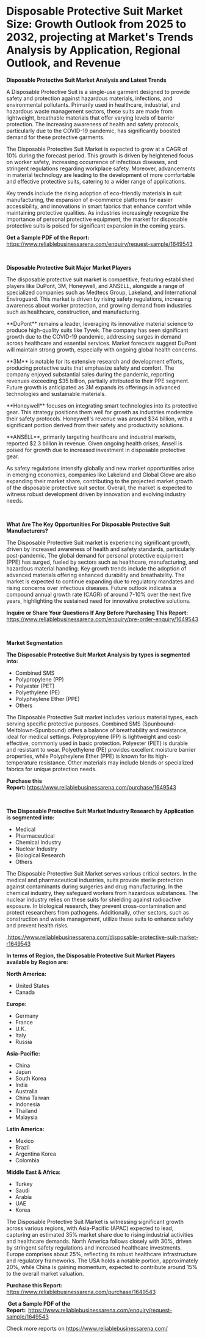 <p><h1>Disposable Protective Suit Market Size: Growth Outlook from 2025 to 2032, projecting at Market's Trends Analysis by Application, Regional Outlook, and Revenue</h1></p><p><strong>Disposable Protective Suit Market Analysis and Latest Trends</strong></p>
<p><p>A Disposable Protective Suit is a single-use garment designed to provide safety and protection against hazardous materials, infections, and environmental pollutants. Primarily used in healthcare, industrial, and hazardous waste management sectors, these suits are made from lightweight, breathable materials that offer varying levels of barrier protection. The increasing awareness of health and safety protocols, particularly due to the COVID-19 pandemic, has significantly boosted demand for these protective garments.</p><p>The Disposable Protective Suit Market is expected to grow at a CAGR of 10% during the forecast period. This growth is driven by heightened focus on worker safety, increasing occurrence of infectious diseases, and stringent regulations regarding workplace safety. Moreover, advancements in material technology are leading to the development of more comfortable and effective protective suits, catering to a wider range of applications.</p><p>Key trends include the rising adoption of eco-friendly materials in suit manufacturing, the expansion of e-commerce platforms for easier accessibility, and innovations in smart fabrics that enhance comfort while maintaining protective qualities. As industries increasingly recognize the importance of personal protective equipment, the market for disposable protective suits is poised for significant expansion in the coming years.</p></p>
<p><strong>Get a Sample PDF of the Report:&nbsp;</strong> <a href="https://www.reliablebusinessarena.com/enquiry/request-sample/1649543?utm_campaign=3212&utm_medium=2&utm_source=Github&utm_content=ia&utm_term=04042025&utm_id=disposable-protective-suit">https://www.reliablebusinessarena.com/enquiry/request-sample/1649543</a></p>
<p>&nbsp;</p>
<p><strong>Disposable Protective Suit Major Market Players</strong></p>
<p><p>The disposable protective suit market is competitive, featuring established players like DuPont, 3M, Honeywell, and ANSELL, alongside a range of specialized companies such as Medtecs Group, Lakeland, and International Enviroguard. This market is driven by rising safety regulations, increasing awareness about worker protection, and growing demand from industries such as healthcare, construction, and manufacturing.</p><p>**DuPont** remains a leader, leveraging its innovative material science to produce high-quality suits like Tyvek. The company has seen significant growth due to the COVID-19 pandemic, addressing surges in demand across healthcare and essential services. Market forecasts suggest DuPont will maintain strong growth, especially with ongoing global health concerns.</p><p>**3M** is notable for its extensive research and development efforts, producing protective suits that emphasize safety and comfort. The company enjoyed substantial sales during the pandemic, reporting revenues exceeding $35 billion, partially attributed to their PPE segment. Future growth is anticipated as 3M expands its offerings in advanced technologies and sustainable materials.</p><p>**Honeywell** focuses on integrating smart technologies into its protective gear. This strategy positions them well for growth as industries modernize their safety protocols. Honeywell's revenue was around $34 billion, with a significant portion derived from their safety and productivity solutions.</p><p>**ANSELL**, primarily targeting healthcare and industrial markets, reported $2.3 billion in revenue. Given ongoing health crises, Ansell is poised for growth due to increased investment in disposable protective gear.</p><p>As safety regulations intensify globally and new market opportunities arise in emerging economies, companies like Lakeland and Global Glove are also expanding their market share, contributing to the projected market growth of the disposable protective suit sector. Overall, the market is expected to witness robust development driven by innovation and evolving industry needs.</p></p>
<p>&nbsp;</p>
<p><strong>What Are The Key Opportunities For Disposable Protective Suit Manufacturers?</strong></p>
<p><p>The Disposable Protective Suit market is experiencing significant growth, driven by increased awareness of health and safety standards, particularly post-pandemic. The global demand for personal protective equipment (PPE) has surged, fueled by sectors such as healthcare, manufacturing, and hazardous material handling. Key growth trends include the adoption of advanced materials offering enhanced durability and breathability. The market is expected to continue expanding due to regulatory mandates and rising concerns over infectious diseases. Future outlook indicates a compound annual growth rate (CAGR) of around 7-10% over the next five years, highlighting the sustained need for innovative protective solutions.</p></p>
<p><strong>Inquire or Share Your Questions If Any Before Purchasing This Report:</strong> <a href="https://www.reliablebusinessarena.com/enquiry/pre-order-enquiry/1649543?utm_campaign=3212&utm_medium=2&utm_source=Github&utm_content=ia&utm_term=04042025&utm_id=disposable-protective-suit">https://www.reliablebusinessarena.com/enquiry/pre-order-enquiry/1649543</a></p>
<p>&nbsp;</p>
<p><strong>Market Segmentation</strong></p>
<p><strong>The Disposable Protective Suit Market Analysis by types is segmented into:</strong></p>
<p><ul><li>Combined SMS</li><li>Polypropylene (PP)</li><li>Polyester (PET)</li><li>Polyethylene (PE)</li><li>Polypheylene Ether (PPE)</li><li>Others</li></ul></p>
<p><p>The Disposable Protective Suit market includes various material types, each serving specific protective purposes. Combined SMS (Spunbound-Meltblown-Spunbound) offers a balance of breathability and resistance, ideal for medical settings. Polypropylene (PP) is lightweight and cost-effective, commonly used in basic protection. Polyester (PET) is durable and resistant to wear. Polyethylene (PE) provides excellent moisture barrier properties, while Polypheylene Ether (PPE) is known for its high-temperature resistance. Other materials may include blends or specialized fabrics for unique protection needs.</p></p>
<p><strong>Purchase this Report:&nbsp;</strong><a href="https://www.reliablebusinessarena.com/purchase/1649543?utm_campaign=3212&utm_medium=2&utm_source=Github&utm_content=ia&utm_term=04042025&utm_id=disposable-protective-suit">https://www.reliablebusinessarena.com/purchase/1649543</a></p>
<p>&nbsp;</p>
<p><strong>The Disposable Protective Suit Market Industry Research by Application is segmented into:</strong></p>
<p><ul><li>Medical</li><li>Pharmaceutical</li><li>Chemical Industry</li><li>Nuclear Industry</li><li>Biological Research</li><li>Others</li></ul></p>
<p><p>The Disposable Protective Suit Market serves various critical sectors. In the medical and pharmaceutical industries, suits provide sterile protection against contaminants during surgeries and drug manufacturing. In the chemical industry, they safeguard workers from hazardous substances. The nuclear industry relies on these suits for shielding against radioactive exposure. In biological research, they prevent cross-contamination and protect researchers from pathogens. Additionally, other sectors, such as construction and waste management, utilize these suits to enhance safety and prevent health risks.</p></p>
<p><a href="https://www.reliablebusinessarena.com/disposable-protective-suit-market-r1649543?utm_campaign=3212&utm_medium=2&utm_source=Github&utm_content=ia&utm_term=04042025&utm_id=disposable-protective-suit">&nbsp;https://www.reliablebusinessarena.com/disposable-protective-suit-market-r1649543</a></p>
<p><strong>In terms of Region, the Disposable Protective Suit Market Players available by Region are:</strong></p>
<p>
    <p> <strong> North America: </strong>
        <ul>
            <li>United States</li>
            <li>Canada</li>
        </ul>
        </p> 
    <p> <strong> Europe: </strong>
        <ul>
            <li>Germany</li>
            <li>France</li>
            <li>U.K.</li>
            <li>Italy</li>
            <li>Russia</li>
        </ul>
        </p> 
    <p> <strong> Asia-Pacific: </strong>
        <ul>
            <li>China</li>
            <li>Japan</li>
            <li>South Korea</li>
            <li>India</li>
            <li>Australia</li>
            <li>China Taiwan</li>
            <li>Indonesia</li>
            <li>Thailand</li>
            <li>Malaysia</li>
        </ul>
        </p> 
    <p> <strong> Latin America: </strong>
        <ul>
            <li>Mexico</li>
            <li>Brazil</li>
            <li>Argentina Korea</li>
            <li>Colombia</li>
        </ul>
        </p> 
    <p> <strong> Middle East & Africa: </strong>
        <ul>
            <li>Turkey</li>
            <li>Saudi</li>
            <li>Arabia</li>
            <li>UAE</li>
            <li>Korea</li>
        </ul>
    </p>
    </p>
<p><p>The Disposable Protective Suit Market is witnessing significant growth across various regions, with Asia-Pacific (APAC) expected to lead, capturing an estimated 35% market share due to rising industrial activities and healthcare demands. North America follows closely with 30%, driven by stringent safety regulations and increased healthcare investments. Europe comprises about 25%, reflecting its robust healthcare infrastructure and regulatory frameworks. The USA holds a notable portion, approximately 20%, while China is gaining momentum, expected to contribute around 15% to the overall market valuation.</p></p>
<p><strong>Purchase this Report: </strong><a href="https://www.reliablebusinessarena.com/purchase/1649543?utm_campaign=3212&utm_medium=2&utm_source=Github&utm_content=ia&utm_term=04042025&utm_id=disposable-protective-suit">https://www.reliablebusinessarena.com/purchase/1649543</a></p>
<p>&nbsp;<strong>Get a Sample PDF of the Report:&nbsp;&nbsp;</strong><a href="https://www.reliablebusinessarena.com/enquiry/request-sample/1649543?utm_campaign=3212&utm_medium=2&utm_source=Github&utm_content=ia&utm_term=04042025&utm_id=disposable-protective-suit">https://www.reliablebusinessarena.com/enquiry/request-sample/1649543</a></p>
<p><strong></strong></p>
<p>Check more reports on <a href="https://www.reliablebusinessarena.com/?utm_campaign=3212&utm_medium=2&utm_source=Github&utm_content=ia&utm_term=04042025&utm_id=disposable-protective-suit">https://www.reliablebusinessarena.com/</a></p>